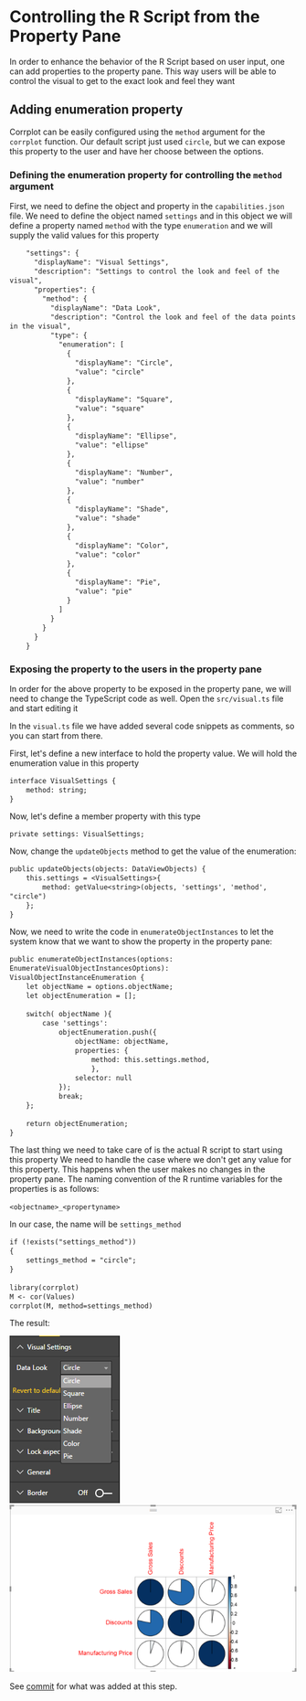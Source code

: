 # Controlling the R Script from the Property Pane
In order to enhance the behavior of the R Script based on user input, one can add properties to the property pane.
This way users will be able to control the visual to get to the exact look and feel they want

## Adding enumeration property
Corrplot can be easily configured using the `method` argument for the `corrplot` function.
Our default script just used `circle`, but we can expose this property to the user and have her choose between the options.

### Defining the enumeration property for controlling the `method` argument
First, we need to define the object and property in the `capabilities.json` file.
We need to define the object named `settings` and in this object we will define a property named `method` with the type `enumeration`
and we will supply the valid values for this property
```
    "settings": {
      "displayName": "Visual Settings",
      "description": "Settings to control the look and feel of the visual",
      "properties": {
        "method": {
          "displayName": "Data Look",
          "description": "Control the look and feel of the data points in the visual",
          "type": {
            "enumeration": [
              {
                "displayName": "Circle",
                "value": "circle"
              },
              {
                "displayName": "Square",
                "value": "square"
              },
              {
                "displayName": "Ellipse",
                "value": "ellipse"
              },
              {
                "displayName": "Number",
                "value": "number"
              },
              {
                "displayName": "Shade",
                "value": "shade"
              },
              {
                "displayName": "Color",
                "value": "color"
              },
              {
                "displayName": "Pie",
                "value": "pie"
              }
            ]
          }
        }
      }
    }
```
### Exposing the property to the users in the property pane
In order for the above property to be exposed in the property pane, we will need to change the TypeScript code as well.
Open the `src/visual.ts` file and start editing it

 In the `visual.ts` file we have added several code snippets as comments, so you can start from there.

 First, let's define a new interface to hold the property value. We will hold the enumeration value in this property

```
interface VisualSettings {
    method: string;
}
```

Now, let's define a member property with this type

```
private settings: VisualSettings;
```

Now, change the `updateObjects` method to get the value of the enumeration:

```
public updateObjects(objects: DataViewObjects) {
    this.settings = <VisualSettings>{
        method: getValue<string>(objects, 'settings', 'method', "circle")
    };
}
```

Now, we need to write the code in `enumerateObjectInstances` to let the system know that we want to show the property in the property pane:

```
public enumerateObjectInstances(options: EnumerateVisualObjectInstancesOptions): VisualObjectInstanceEnumeration {
    let objectName = options.objectName;
    let objectEnumeration = [];

    switch( objectName ){
        case 'settings':
            objectEnumeration.push({
                objectName: objectName,
                properties: {
                    method: this.settings.method,
                    },
                selector: null
            });
            break;
    };

    return objectEnumeration;
}
```

The last thing we need to take care of is the actual R script to start using this property
We need to handle the case where we don't get any value for this property. This happens when the user makes no changes in the property pane.
The naming convention of the R runtime variables for the properties is as follows:

`<objectname>_<propertyname>`

In our case, the name will be `settings_method`

```
if (!exists("settings_method"))
{
    settings_method = "circle";
}

library(corrplot)
M <- cor(Values)
corrplot(M, method=settings_method)
```

The result:

![Property Pane](./images/EnumPropertyPane.png)
![Visual with 'pie' selected](./images/PieMethod.png)

See [commit](https://github.com/Microsoft/PowerBI-visuals-sampleCorrPlotRVisual/commit/00870919ebe8a2f8a4fa8c4550f8a19ccd5639ed) for what was added at this step.